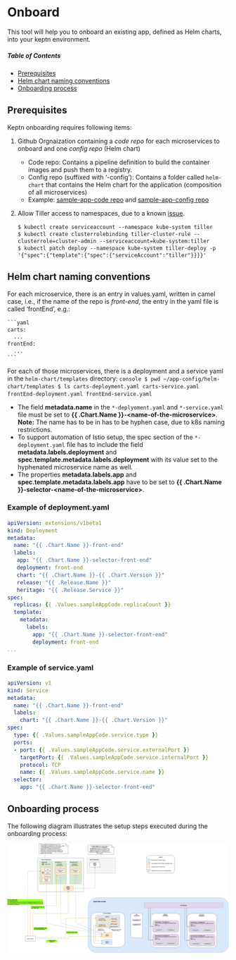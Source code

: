 # Onboard
This tool will help you to onboard an existing app, defined as Helm charts, into your keptn environment.

##### Table of Contents
 * [Prerequisites](#step-zero)
 * [Helm chart naming conventions](#step-one)
 * [Onboarding process](#step-two)

## Prerequisites <a id="step-zero"></a>

Keptn onboarding requires following items:

1. Github Orgnaization containing a *code repo* for each microservices to onboard and one *config repo* (Helm chart)
    * Code repo: Contains a pipeline definition to build the container images and push them to a registry.
    * Config repo (suffixed with ‘-config’): Contains a folder called `helm-chart` that contains the Helm chart for the application (composition of all microservices)
    * Example: [sample-app-code repo](https://github.com/keptn/examples/onboard-sample-app/sample-app-code) and [sample-app-config repo](https://github.com/keptn/examples/onboard-sample-app/sample-app-config)

2. Allow Tiller access to namespaces, due to a known [issue](https://github.com/fnproject/fn-helm/issues/21).

    ```console
    $ kubectl create serviceaccount --namespace kube-system tiller
    $ kubectl create clusterrolebinding tiller-cluster-rule --clusterrole=cluster-admin --serviceaccount=kube-system:tiller
    $ kubectl patch deploy --namespace kube-system tiller-deploy -p '{"spec":{"template":{"spec":{"serviceAccount":"tiller"}}}}'
    ```

## Helm chart naming conventions <a id="step-one"></a>

For each microservice, there is an entry in values.yaml, written in camel case, i.e., if the name of the repo is *front-end*, the entry in the yaml file is called ‘frontEnd’, e.g.:

    ```yaml
    carts:
      ...
    frontEnd:	
      ...
    ```

For each of those microservices, there is a deployment and a service yaml in the `helm-chart/templates` directory:
    ```console
    $ pwd
    ~/app-config/helm-chart/templates
    $ ls
    carts-deployment.yaml
    carts-service.yaml
    frontEnd-deployment.yaml
    frontEnd-service.yaml
    ```

* The field **metadata.name** in the `*-deplyoment.yaml` and `*-service.yaml` file must be set to **{{ .Chart.Name }}-\<name-of-the-microservice>**. **Note:** The name has to be in has to be hyphen case, due to k8s naming restrictions.
* To support automation of Istio setup, the spec section of the `*-deployment.yaml` file has to include the field **metadata.labels.deployment** and **spec.template.metadata.labels.deployment** with its value set to the hyphenated microservice name as well.
* The properties **metadata.labels.app** and **spec.template.metadata.labels.app** have to be set to **{{ .Chart.Name }}-selector-\<name-of-the-microservice>**.

### Example of deployment.yaml
```yaml
apiVersion: extensions/v1beta1
kind: Deployment
metadata:
  name: "{{ .Chart.Name }}-front-end"
  labels:
   app: "{{ .Chart.Name }}-selector-front-end" 
   deployment: front-end
   chart: "{{ .Chart.Name }}-{{ .Chart.Version }}"
   release: "{{ .Release.Name }}"
   heritage: "{{ .Release.Service }}"
spec:
  replicas: {{ .Values.sampleAppCode.replicaCount }}
  template:
    metadata:
      labels:
        app: "{{ .Chart.Name }}-selector-front-end" 
        deployment: front-end
...
``` 

### Example of service.yaml

```yaml
apiVersion: v1
kind: Service
metadata:
  name: "{{ .Chart.Name }}-front-end"
  labels:
    chart: "{{ .Chart.Name }}-{{ .Chart.Version }}"
spec:
  type: {{ .Values.sampleAppCode.service.type }}
  ports:
  - port: {{ .Values.sampleAppCode.service.externalPort }}
    targetPort: {{ .Values.sampleAppCode.service.internalPort }}
    protocol: TCP
    name: {{ .Values.sampleAppCode.service.name }}
  selector:
    app: "{{ .Chart.Name }}-selector-front-end"
```

## Onboarding process <a id="step-two"></a>

The following diagram illustrates the setup steps executed during the onboarding process:

![keptn-infra](./docs/res/keptn-onboard-infra.png)

